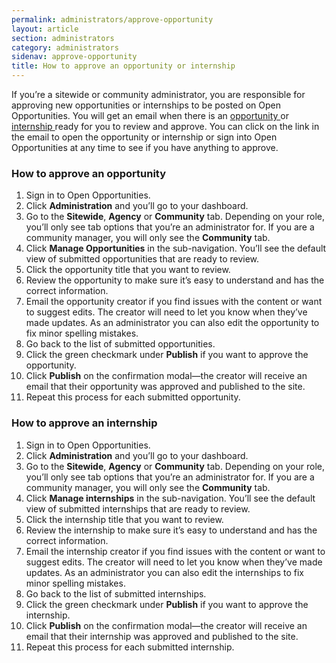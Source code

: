```yaml
---
permalink: administrators/approve-opportunity
layout: article
section: administrators
category: administrators
sidenav: approve-opportunity
title: How to approve an opportunity or internship
---
```

If you’re a sitewide or community administrator, you are responsible for approving new opportunities or internships to be posted on Open Opportunities. You will get an email when there is an <a href="#How_to_approve_an_opportunity">opportunity </a> or <a href="#How_to_approve_an_internship">internship </a> ready for you to review and approve. You can click on the link in the email to open the opportunity or internship or sign into Open Opportunities at any time to see if you have anything to approve.

<h3 id="How_to_approve_an_opportunity">How to approve an opportunity</h3>

1.	Sign in to Open Opportunities.
2.	Click **Administration** and you’ll go to your dashboard.
3.	Go to the **Sitewide**, **Agency** or **Community** tab. Depending on your role, you’ll only see tab options that you’re an administrator for. If you are a community manager, you will only see the **Community** tab.
4.	Click **Manage Opportunities** in the sub-navigation. You’ll see the default view of submitted opportunities that are ready to review.
5.	Click the opportunity title that you want to review.
6.	Review the opportunity to make sure it’s easy to understand and has the correct information.
7.	Email the opportunity creator if you find issues with the content or want to suggest edits. The creator will need to let you know when they’ve made updates. As an administrator you can also edit the opportunity to fix minor spelling mistakes.
8.	Go back to the list of submitted opportunities.
9.	Click the green checkmark under **Publish** if you want to approve the opportunity.
10.	Click **Publish** on the confirmation modal—the creator will receive an email that their opportunity was approved and published to the site.
11.	Repeat this process for each submitted opportunity.

<h3 id="How_to_approve_an_internship">How to approve an internship</h3>

1.	Sign in to Open Opportunities.
2.	Click **Administration** and you’ll go to your dashboard.
3.	Go to the **Sitewide**, **Agency** or **Community** tab. Depending on your role, you’ll only see tab options that you’re an administrator for. If you are a community manager, you will only see the **Community** tab.
4.	Click **Manage internships** in the sub-navigation. You’ll see the default view of submitted internships that are ready to review.
5.	Click the internship title that you want to review.
6.	Review the internship to make sure it’s easy to understand and has the correct information.
7.	Email the internship creator if you find issues with the content or want to suggest edits. The creator will need to let you know when they’ve made updates. As an administrator you can also edit the internships to fix minor spelling mistakes.
8.	Go back to the list of submitted internships.
9.	Click the green checkmark under **Publish** if you want to approve the internship.
10.	Click **Publish** on the confirmation modal—the creator will receive an email that their internship was approved and published to the site.
11.	Repeat this process for each submitted internship.
